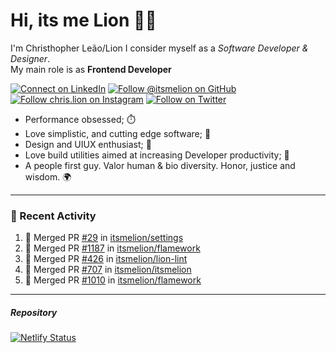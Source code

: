 # Hi, its me Lion 👋🦁

I'm Christhopher Leão/Lion
I consider myself as a _Software Developer & Designer_.<br/>My main role is as <b>Frontend Developer</b>
<br />

[![Connect on LinkedIn](https://img.shields.io/badge/--linkedin?label=LinkedIn&logo=LinkedIn&style=social)](https://www.linkedin.com/in/chrislion)
[![Follow @itsmelion on GitHub](https://img.shields.io/github/followers/itsmelion?label=follow%20%40itsmeLion&style=social)](https://github.com/itsmelion)
[![Follow chris.lion on Instagram](https://img.shields.io/badge/--instagram?label=@chris.lion&logo=Instagram&style=social)](https://instagram.com/chris.lion)
[![Follow on Twitter](https://img.shields.io/badge/--twitter?label=@ChrisLion_me&logo=Twitter&style=social)](https://twitter.com/chrislion_me)

- Performance obsessed; ⏱️
- Love simplistic, and cutting edge software; 📆
- Design and UIUX enthusiast; 🎨
- Love build utilities aimed at increasing Developer productivity; 🧰
- A people first guy. Valor human & bio diversity. Honor, justice and wisdom. 🌍

---
### 📰 Recent Activity

<!--START_SECTION:activity-->
1. 🎉 Merged PR [#29](https://github.com/itsmelion/settings/pull/29) in [itsmelion/settings](https://github.com/itsmelion/settings)
2. 🎉 Merged PR [#1187](https://github.com/itsmelion/flamework/pull/1187) in [itsmelion/flamework](https://github.com/itsmelion/flamework)
3. 🎉 Merged PR [#426](https://github.com/itsmelion/lion-lint/pull/426) in [itsmelion/lion-lint](https://github.com/itsmelion/lion-lint)
4. 🎉 Merged PR [#707](https://github.com/itsmelion/itsmelion/pull/707) in [itsmelion/itsmelion](https://github.com/itsmelion/itsmelion)
5. 🎉 Merged PR [#1010](https://github.com/itsmelion/flamework/pull/1010) in [itsmelion/flamework](https://github.com/itsmelion/flamework)
<!--END_SECTION:activity-->

___

##### Repository
[![Netlify Status](https://api.netlify.com/api/v1/badges/9e2e6136-1ab9-42fc-8d4e-188512d5d841/deploy-status)](https://app.netlify.com/sites/lion-portfolio/deploys)
